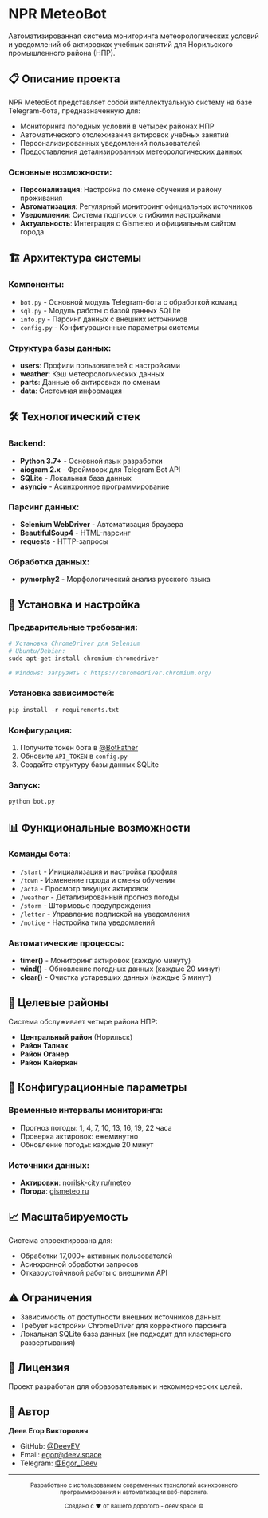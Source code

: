 # NPR MeteoBot

Автоматизированная система мониторинга метеорологических условий и уведомлений об актировках учебных занятий для Норильского промышленного района (НПР).

## 📋 Описание проекта

NPR MeteoBot представляет собой интеллектуальную систему на базе Telegram-бота, предназначенную для:
- Мониторинга погодных условий в четырех районах НПР
- Автоматического отслеживания актировок учебных занятий
- Персонализированных уведомлений пользователей
- Предоставления детализированных метеорологических данных

### Основные возможности:
- **Персонализация**: Настройка по смене обучения и району проживания
- **Автоматизация**: Регулярный мониторинг официальных источников
- **Уведомления**: Система подписок с гибкими настройками
- **Актуальность**: Интеграция с Gismeteo и официальным сайтом города

## 🏗️ Архитектура системы

### Компоненты:
- `bot.py` - Основной модуль Telegram-бота с обработкой команд
- `sql.py` - Модуль работы с базой данных SQLite
- `info.py` - Парсинг данных с внешних источников
- `config.py` - Конфигурационные параметры системы

### Структура базы данных:
- **users**: Профили пользователей с настройками
- **weather**: Кэш метеорологических данных
- **parts**: Данные об актировках по сменам
- **data**: Системная информация

## 🛠️ Технологический стек

### Backend:
- **Python 3.7+** - Основной язык разработки
- **aiogram 2.x** - Фреймворк для Telegram Bot API
- **SQLite** - Локальная база данных
- **asyncio** - Асинхронное программирование

### Парсинг данных:
- **Selenium WebDriver** - Автоматизация браузера
- **BeautifulSoup4** - HTML-парсинг
- **requests** - HTTP-запросы

### Обработка данных:
- **pymorphy2** - Морфологический анализ русского языка

## 🚀 Установка и настройка

### Предварительные требования:
```python
# Установка ChromeDriver для Selenium
# Ubuntu/Debian:
sudo apt-get install chromium-chromedriver

# Windows: загрузить с https://chromedriver.chromium.org/
```

### Установка зависимостей:
```python
pip install -r requirements.txt
```

### Конфигурация:
1. Получите токен бота в [@BotFather](https://t.me/BotFather)
2. Обновите `API_TOKEN` в `config.py`
3. Создайте структуру базы данных SQLite

### Запуск:
```python
python bot.py
```

## 📊 Функциональные возможности

### Команды бота:
- `/start` - Инициализация и настройка профиля
- `/town` - Изменение города и смены обучения
- `/acta` - Просмотр текущих актировок
- `/weather` - Детализированный прогноз погоды
- `/storm` - Штормовые предупреждения
- `/letter` - Управление подпиской на уведомления
- `/notice` - Настройка типа уведомлений

### Автоматические процессы:
- **timer()** - Мониторинг актировок (каждую минуту)
- **wind()** - Обновление погодных данных (каждые 20 минут)
- **clear()** - Очистка устаревших данных (каждые 5 минут)

## 🎯 Целевые районы

Система обслуживает четыре района НПР:
- **Центральный район** (Норильск)
- **Район Талнах**
- **Район Оганер**
- **Район Кайеркан**

## 🔧 Конфигурационные параметры

### Временные интервалы мониторинга:
- Прогноз погоды: 1, 4, 7, 10, 13, 16, 19, 22 часа
- Проверка актировок: ежеминутно
- Обновление погоды: каждые 20 минут

### Источники данных:
- **Актировки**: [norilsk-city.ru/meteo](https://www.norilsk-city.ru/meteo/)
- **Погода**: [gismeteo.ru](https://www.gismeteo.ru/)

## 📈 Масштабируемость

Система спроектирована для:
- Обработки 17,000+ активных пользователей
- Асинхронной обработки запросов
- Отказоустойчивой работы с внешними API

## ⚠️ Ограничения

- Зависимость от доступности внешних источников данных
- Требует настройки ChromeDriver для корректного парсинга
- Локальная SQLite база данных (не подходит для кластерного развертывания)

## 📝 Лицензия

Проект разработан для образовательных и некоммерческих целей.

## 👤 Автор

**Деев Егор Викторович**
- GitHub: [@DeevEV](https://github.com/DeevEV)
- Email: egor@deev.space
- Telegram: [@Egor_Deev](https://t.me/Egor_Deev)

---

<div align="center">
  <sub>Разработано с использованием современных технологий асинхронного программирования и автоматизации веб-парсинга.</sub>
  <p><sub>Создано с ❤️ от вашего дорогого - deev.space ©</sub></p>
</div>

